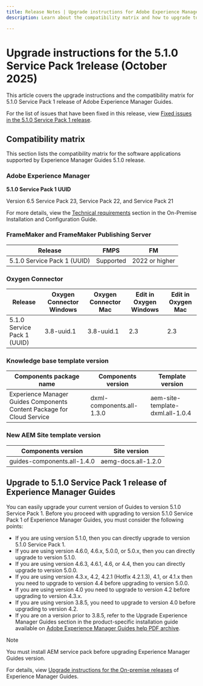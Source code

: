 ```yaml
---
title: Release Notes | Upgrade instructions for Adobe Experience Manager Guides 5.1.0 Service Pack 1 release
description: Learn about the compatibility matrix and how to upgrade to the 5.1.0 Service Pack 1 release of Adobe Experience Manager Guides.

---
```

# Upgrade instructions for the 5.1.0 Service Pack 1release (October 2025)

This article covers the upgrade instructions and the compatibility matrix for 5.1.0 Service Pack 1 release of Adobe Experience Manager Guides.

For the list of issues that have been fixed in this release, view [Fixed issues in the 5.1.0 Service Pack 1 release](../release-info/fixed-issues-5-1-0-sp1.md).

## Compatibility matrix

This section lists the compatibility matrix for the software applications supported by Experience Manager Guides 5.1.0 release. 

### Adobe Experience Manager

**5.1.0 Service Pack 1 UUID**

Version 6.5 Service Pack 23, Service Pack 22, and Service Pack 21

For more details, view the [Technical requirements](../install-guide/download-install-technical-requirements.md) section in the On-Premise Installation and Configuration Guide.

### FrameMaker and FrameMaker Publishing Server

|Release| FMPS| FM |
| --- | --- | --- |
|5.1.0 Service Pack 1 (UUID) | Supported | 2022 or higher  |

### Oxygen Connector

| Release | Oxygen Connector Windows | Oxygen Connector Mac | Edit in Oxygen Windows | Edit in Oxygen Mac |  
| --- | --- | --- |--- |--- |
| 5.1.0 Service Pack 1 (UUID) | 3.8-uuid.1|3.8-uuid.1 |2.3 | 2.3  |

### Knowledge base template version

|Components package name| Components version | Template version|
|---|---|---|
|Experience Manager Guides Components Content Package for Cloud Service|dxml-components.all-1.3.0| aem-site-template-dxml.all-1.0.4|

### New AEM Site template version


| Components version | Site version|
|---|---|
|guides-components.all-1.4.0|aemg-docs.all-1.2.0|


## Upgrade to 5.1.0 Service Pack 1 release of Experience Manager Guides

You can easily upgrade your current version of Guides to version 5.1.0 Service Pack 1. Before you proceed with upgrading to version 5.1.0 Service Pack 1 of Experience Manager Guides, you must consider the following points:

- If you are using version 5.1.0, then you can directly upgrade to version 5.1.0 Service Pack 1. 
- If you are using version 4.6.0, 4.6.x, 5.0.0, or 5.0.x, then you can directly upgrade to version 5.1.0.
- If you are using version 4.6.3, 4.6.1, 4.6, or 4.4, then you can directly upgrade to version 5.0.0. 
- If you are using version 4.3.x, 4.2, 4.2.1 (Hotfix 4.2.1.3), 4.1, or 4.1.x then you need to upgrade to version 4.4 before upgrading to version 5.0.0.
- If you are using version 4.0 you need to upgrade to version 4.2 before upgrading to version 4.3.x.
- If you are using version 3.8.5, you need to upgrade to version 4.0 before upgrading to version 4.2.
- If you are on a version prior to 3.8.5, refer to the Upgrade Experience Manager Guides section in the product-specific installation guide available on [Adobe Experience Manager Guides help PDF archive](https://helpx.adobe.com/xml-documentation-for-experience-manager/archive.html).

>[!NOTE]
>
>You must install AEM service pack before upgrading Experience Manager Guides version.

For details, view [Upgrade instructions for the On-premise releases](../install-guide/upgrade-xml-documentation.md) of Experience Manager Guides.
